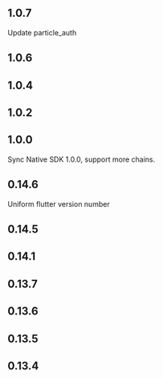 ## 1.0.7

Update particle_auth

## 1.0.6
## 1.0.4
## 1.0.2
## 1.0.0
Sync Native SDK 1.0.0, support more chains.
## 0.14.6
Uniform flutter version number
## 0.14.5
## 0.14.1
## 0.13.7
## 0.13.6

## 0.13.5
## 0.13.4
